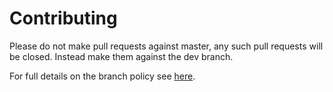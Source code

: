 # Contributing

Please do not make pull requests against master, any such pull requests will be
closed. Instead make them against the dev branch.

For full details on the branch policy see
[here](http://universaldependencies.org/release_checklist.html#repository-branches).